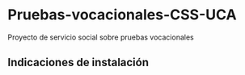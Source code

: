 # Pruebas-vocacionales-CSS-UCA
Proyecto de servicio social sobre pruebas vocacionales
## Indicaciones de instalación

